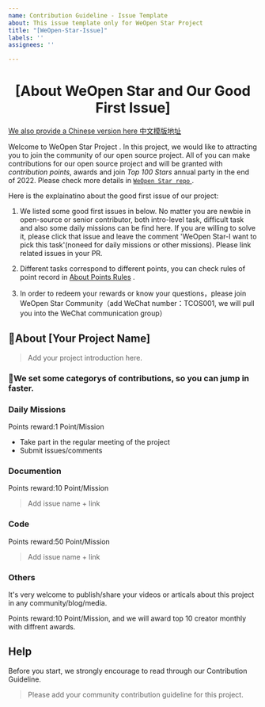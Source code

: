 ```yaml
---
name: Contribution Guideline - Issue Template
about: This issue template only for WeOpen Star Project
title: "[WeOpen-Star-Issue]"
labels: ''
assignees: ''

---
```


# <center>[About WeOpen Star and Our Good First Issue] </center>
[We also provide a Chinese version here 中文模版地址](https://github.com/weopenprojects/WeOpen-Star/issues/new?assignees=&labels=help+wanted&template=------issue----.md&title=%5BWeOpen-Star-Issue%5D)

Welcome to WeOpen Star Project . In this project, we would like to attracting you to join the community of our open source project. All of you can make contributions for our open source project and will be granted with *contribution points*, awards and join *Top 100 Stars* annual party in the end of 2022. Please check more details in [`WeOpen Star repo` ](https://github.com/weopenprojects/WeOpen-Star) .

Here is the explainatino about the good first issue of our project:

1. We listed some good first issues in below. No matter you are newbie in open-source or senior contributor, both intro-level task, difficult task and also some daily missions can be find here. If you are willing to solve it, please click that issue and leave the comment 'WeOpen Star-I want to pick this task'(noneed for daily missions or other missions). Please link related issues in your PR. 

2. Different tasks correspond to different points, you can check rules of point record in [About Points Rules](https://github.com/weopenprojects/WeOpen-Star/tree/main/Contributors/Points_rules) .

3. In order to redeem your rewards or know your questions，please join WeOpen Star Community（add WeChat number：TCOS001, we will pull you into the WeChat communication group）


## 🌟About [Your Project Name]
> Add your project introduction here.


### 🌟We set some categorys of contributions, so you can jump in faster.

### **Daily Missions** 
Points reward:1 Point/Mission
- Take part in the regular meeting of the project
- Submit issues/comments

### **Documention**
Points reward:10 Point/Mission

> Add issue name + link

### **Code**
Points reward:50 Point/Mission

> Add issue name + link

### **Others**
It's very welcome to publish/share your videos or articals about this project in any community/blog/media.

Points reward:10 Point/Mission, and we will award top 10 creator monthly with diffrent awards.

## **Help**

Before you start, we strongly encourage to read through our Contribution Guideline.
        
> Please add your community contribution guideline for this project.

